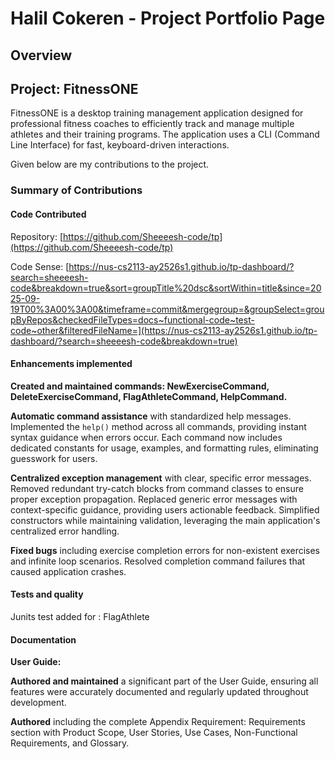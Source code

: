 # Halil Cokeren - Project Portfolio Page

## Overview

## Project: FitnessONE

FitnessONE is a desktop training management application designed for professional fitness coaches to efficiently track and manage multiple athletes and their training programs. The application uses a CLI (Command Line Interface) for fast, keyboard-driven interactions.

Given below are my contributions to the project.

### Summary of Contributions

#### Code Contributed

Repository: [https://github.com/Sheeeesh-code/tp](https://github.com/Sheeeesh-code/tp)

Code Sense: [https://nus-cs2113-ay2526s1.github.io/tp-dashboard/?search=sheeeesh-code&breakdown=true&sort=groupTitle%20dsc&sortWithin=title&since=2025-09-19T00%3A00%3A00&timeframe=commit&mergegroup=&groupSelect=groupByRepos&checkedFileTypes=docs~functional-code~test-code~other&filteredFileName=](https://nus-cs2113-ay2526s1.github.io/tp-dashboard/?search=sheeeesh-code&breakdown=true)

#### Enhancements implemented

**Created and maintained commands: **NewExerciseCommand**, **DeleteExerciseCommand**, **FlagAthleteCommand**, **HelpCommand**.**


**Automatic command assistance** with standardized help messages. Implemented the `help()` method across all commands, providing instant syntax guidance when errors occur. Each command now includes dedicated constants for usage, examples, and formatting rules, eliminating guesswork for users.

**Centralized exception management** with clear, specific error messages. Removed redundant try-catch blocks from command classes to ensure proper exception propagation. Replaced generic error messages with context-specific guidance, providing users actionable feedback. Simplified constructors while maintaining validation, leveraging the main application's centralized error handling.

**Fixed bugs** including exercise completion errors for non-existent exercises and infinite loop scenarios. Resolved completion command failures that caused application crashes.

#### Tests and quality
Junits test added for : FlagAthlete


#### Documentation

**User Guide:**

**Authored and maintained** a significant part of the User Guide, ensuring all features were accurately documented and regularly updated throughout development.

**Authored** including the complete Appendix Requirement: Requirements section with Product Scope, User Stories, Use Cases, Non-Functional Requirements, and Glossary.

